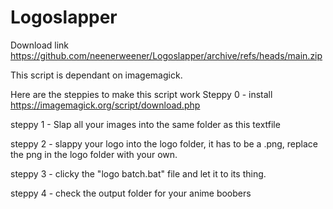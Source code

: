 # Logoslapper

Download link https://github.com/neenerweener/Logoslapper/archive/refs/heads/main.zip


This script is dependant on imagemagick.

Here are the steppies to make this script work
Steppy 0 - install https://imagemagick.org/script/download.php

steppy 1 - Slap all your images into the same folder as this textfile

steppy 2 - slappy your logo into the logo folder, it has to be a .png, replace the png in the logo folder with your own.

steppy 3 - clicky the "logo batch.bat" file and let it to its thing. 

steppy 4 - check the output folder for your anime boobers

